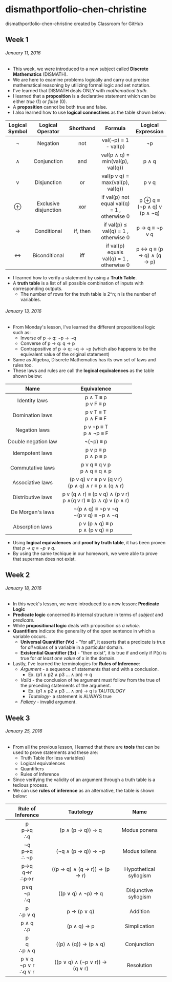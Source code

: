 # dismathportfolio-chen-christine
dismathportfolio-chen-christine created by Classroom for GitHub

## Week 1
###### January 11, 2016

- This week, we were introduced to a new subject called **Discrete Mathematics** (DISMATH).
- We are here to examine problems logically and carry out precise mathematical reasoning by utilizing formal logic and set notation.
- I've learned that DISMATH deals ONLY with *mathematical truth*.
- I learned that a **proposition** is a declarative statement which can be either *true* (1) or *false* (0).
- A **proposition** cannot be both true and false.
- I also learned how to use **logical connectives** as the table shown below:

| **Logical Symbol**  |  **Logical Operator** | **Shorthand** | **Formula** | **Logical Expression** |
| :-----: |:-------:|:-----:| :-------: | :-------: |
| ¬ |Negation | not | val(¬p) = 1 - val(p) | ¬p |
| ∧ | Conjunction | and | val(p ∧ q) = min(val(p), val(q)) | p ∧ q |
| v | Disjunction | or | val(p v q) = max(val(p), val(q)) | p v q |
| ⊕ | Exclusive disjunction | xor | if val(p)  not equal val(q) = 1 , otherwise  0|  p ⊕ q  ≡ (¬p ∧ q) v (p ∧ ¬q) |
| → | Conditional | if, then | if val(p)  ≤ val(q) = 1 , otherwise  0  | p → q ≡  ¬p v q |
| ↔ | Biconditional | iff | if val(p) equals val(q) = 1 , otherwise  0 |  p ↔ q ≡ (p → q) ∧ (q → p) |

- I learned how to verify a statement by using a **Truth Table**.
- A **truth table** is a list of all possible combination of inputs with corresponding outputs.
  - The number of rows for the truth table is 2^n; n is the number of variables.

###### January 13, 2016

- From Monday's lesson, I've learned the different propositional logic such as:
  - Inverse of p → q: ¬p → ¬q
  - Converse of p → q: q → p
  - Contrapositive of p → q: ¬q → ¬p (which also happens to be the equivalent value of the original statement)
- Same as Algebra, Discrete Mathematics has its own set of laws and rules too.
- These laws and rules are call the **logical equivalences** as the table shown below:

|         Name        |                           Equivalence                          |
|:-------------------:|:--------------------------------------------------------------:|
|    Identity laws    |                      p ∧ T ≡ p<br>p v F ≡ p               |
|   Domination laws   |                       p v T ≡ T<br>p ∧ F ≡ F               |
|    Negation laws    |                     p v ¬p ≡ T<br>p ∧ ¬p ≡ F                   |
| Double negation law |                            ¬(¬p) ≡ p                           |
|   Idempotent laws   |                       p v p ≡ p<br>p ∧ p ≡ p               |
|   Commutative laws  |                   p v q ≡ q v p<br>p ∧ q ≡ q ∧ p               |
|   Associative laws  |       (p v q) v r ≡ p v (q v r)<br>(p ∧ q) ∧ r ≡ p ∧ (q ∧ r)   |
|  Distributive laws  | p v (q ∧ r) ≡ (p v q) ∧ (p v r)<br>p ∧(q v r) ≡ (p ∧ q) v (p ∧ r) |
|   De Morgan's laws  |              ¬(p ∧ q) ≡ ¬p v ¬q<br>¬(p v q) ≡ ¬p ∧ ¬q          |
|   Absorption laws   |                 p v (p ∧ q) ≡ p<br>p ∧ (p v q) ≡ p             |

- Using **logical equivalences** and **proof by truth table**, it has been proven that *p → q ≡ ¬p ∨ q*.
- By using the same techique in our homework, we were able to prove that superman does not exist.


## Week 2
###### January 18, 2016

- In this week's lesson, we were introduced to a new lesson: **Predicate Logic**
- **Predicate logic** concerned its internal structure in terms of *subject* and *predicate*.
- While **propositional logic** deals with proposition *as a whole*.
- **Quantifiers** indicate the generality of the open sentence in which a variable occurs.
  - **Universal Quantifier (∀x)** - "for all", it asserts that a predicate is true for *all values* of a variable in a particular domain.
  - **Existential Quantifier (∃x)** - "then exist", it is true if and only if P(x) is true for *at least one value* of x in the domain.
- Lastly, I've learned the terminologies for **Rules of Inference**:
  - *Argument* - a sequence of statements that end with a conclusion.
    - Ex. (p1 ∧ p2 ∧ p3 ... ∧ pn) → q 
  - *Valid* - the conclusion of he argument must follow from the true of the preceding statements of the argument.
    - Ex. (p1 ∧ p2 ∧ p3 ... ∧ pn) → q  is *TAUTOLOGY*
    - *Tautology*- a statement is ALWAYS true
  - *Fallacy* - invalid argument.


## Week 3
###### January 25, 2016

- From all the previous lesson, I learned that there are **tools** that can be used to prove statements and these are:
  - Truth Table (for less variables)
  - Logical equivalences
  - Quantifiers
  - Rules of Inference
- Since verifying the validity of an argument through a truth table is a tedious process.
- We can use **rules of inference** as an alternative, the table is shown below:

|   **Rule of Inference**  |            **Tautology**           |          **Name**          |
|:--------------------:|:------------------------------:|:----------------------:|
|       p<br>p→q<br>∴q      |        (p ∧ (p → q)) → q       |      Modus ponens      |
|     ¬q<br>p→q<br>∴ ¬p     |       (¬q ∧ (p → q)) → ¬p      |      Modus tollens     |
|     p→q<br>q→r<br>∴p→r    |  ((p → q) ∧ (q → r)) → (p → r) | Hypothetical syllogism |
|      p∨q<br>¬p<br>∴q      |       ((p ∨ q) ∧ ¬p) → q       |  Disjunctive syllogism |
|       p<br>∴p ∨ q       |           p → (p ∨ q)          |        Addition        |
|       p ∧ q<br>∴p       |           (p ∧ q) → p          |      Simplication      |
|      p<br>q<br>∴p ∧ q     |      ((p) ∧ (q)) → (p ∧ q)     |       Conjunction      |
| p ∨ q<br>¬p ∨ r<br>∴q ∨ r | ((p ∨ q) ∧ (¬p ∨ r)) → (q ∨ r) |       Resolution       |


